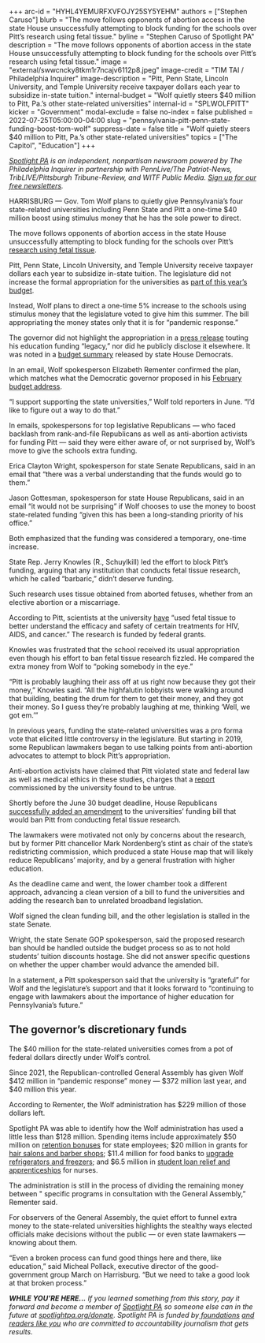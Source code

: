 +++
arc-id = "HYHL4YEMURFXVFOJY25SY5YEHM"
authors = ["Stephen Caruso"]
blurb = "The move follows opponents of abortion access in the state House unsuccessfully attempting to block funding for the schools over Pitt’s research using fetal tissue."
byline = "Stephen Caruso of Spotlight PA"
description = "The move follows opponents of abortion access in the state House unsuccessfully attempting to block funding for the schools over Pitt’s research using fetal tissue."
image = "external/swwcncky8tkm1r7ncajv6112p8.jpeg"
image-credit = "TIM TAI / Philadelphia Inquirer"
image-description = "Pitt, Penn State, Lincoln University, and Temple University receive taxpayer dollars each year to subsidize in-state tuition."
internal-budget = "Wolf quietly steers $40 million to Pitt, Pa.’s other state-related universities"
internal-id = "SPLWOLFPITT"
kicker = "Government"
modal-exclude = false
no-index = false
published = 2022-07-25T05:00:00-04:00
slug = "pennsylvania-pitt-penn-state-funding-boost-tom-wolf"
suppress-date = false
title = "Wolf quietly steers $40 million to Pitt, Pa.’s other state-related universities"
topics = ["The Capitol", "Education"]
+++

<a href="https://www.spotlightpa.org/"><i>Spotlight PA</i></a><i> is an independent, nonpartisan newsroom powered by The Philadelphia Inquirer in partnership with PennLive/The Patriot-News, TribLIVE/Pittsburgh Tribune-Review, and WITF Public Media. </i><a href="https://www.spotlightpa.org/newsletters"><i>Sign up for our free newsletters</i></a><i>.</i>

HARRISBURG — Gov. Tom Wolf plans to quietly give Pennsylvania’s four state-related universities including Penn State and Pitt a one-time $40 million boost using stimulus money that he has the sole power to direct.

The move follows opponents of abortion access in the state House unsuccessfully attempting to block funding for the schools over Pitt’s <a href="https://www.spotlightpa.org/news/2022/06/pa-pittsburgh-fetal-tissue-research-budget/">research using fetal tissue</a>.

Pitt, Penn State, Lincoln University, and Temple University receive taxpayer dollars each year to subsidize in-state tuition. The legislature did not increase the formal appropriation for the universities as <a href="https://www.spotlightpa.org/news/2022/07/pa-budget-education-funding-stimulus-money-plan/">part of this year’s budget</a>.

<script src="https://www.spotlightpa.org/embed.js" async></script><div data-spl-embed-version="1" data-spl-src="https://www.spotlightpa.org/embeds/newsletter/"></div>

Instead, Wolf plans to direct a one-time 5% increase to the schools using stimulus money that the legislature voted to give him this summer. The bill appropriating the money states only that it is for “pandemic response.”

The governor did not highlight the appropriation in a <a href="https://web.archive.org/web/20230117172213/https://www.governor.pa.gov/newsroom/governor-wolf-cements-legacy-with-historic-3-7-billion-in-education-funding/">press release</a> touting his education funding “legacy,” nor did he publicly disclose it elsewhere. It was noted in a <a href="https://houseappropriations.com/Topic/BudgetYears/716">budget summary</a> released by state House Democrats.

In an email, Wolf spokesperson Elizabeth Rementer confirmed the plan, which matches what the Democratic governor proposed in his <a href="https://www.budget.pa.gov/Publications%20and%20Reports/CommonwealthBudget/Documents/2022-23%20Proposed%20Budget/Web%20Track%202022-23.pdf">February budget address</a>.

“I support supporting the state universities,” Wolf told reporters in June. “I’d like to figure out a way to do that.”

In emails, spokespersons for top legislative Republicans — who faced backlash from rank-and-file Republicans as well as anti-abortion activists for funding Pitt — said they were either aware of, or not surprised by, Wolf’s move to give the schools extra funding.

Erica Clayton Wright, spokesperson for state Senate Republicans, said in an email that “there was a verbal understanding that the funds would go to them.”

Jason Gottesman, spokesperson for state House Republicans, said in an email “it would not be surprising” if Wolf chooses to use the money to boost state-related funding “given this has been a long-standing priority of his office.”

Both emphasized that the funding was considered a temporary, one-time increase.

State Rep. Jerry Knowles (R., Schuylkill) led the effort to block Pitt’s funding, arguing that any institution that conducts fetal tissue research, which he called “barbaric,” didn’t deserve funding.

Such research uses tissue obtained from aborted fetuses, whether from an elective abortion or a miscarriage.

According to Pitt, scientists at the university <a href="https://research.pitt.edu/researchfacts">have</a> “used fetal tissue to better understand the efficacy and safety of certain treatments for HIV, AIDS, and cancer.” The research is funded by federal grants.

Knowles was frustrated that the school received its usual appropriation even though his effort to ban fetal tissue research fizzled. He compared the extra money from Wolf to “poking somebody in the eye.”

“Pitt is probably laughing their ass off at us right now because they got their money,” Knowles said. “All the highfalutin lobbyists were walking around that building, beating the drum for them to get their money, and they got their money. So I guess they’re probably laughing at me, thinking ‘Well, we got em.’”

In previous years, funding the state-related universities was a pro forma vote that elicited little controversy in the legislature. But starting in 2019, some Republican lawmakers began to use talking points from anti-abortion advocates to attempt to block Pitt’s appropriation.

Anti-abortion activists have claimed that Pitt violated state and federal law as well as medical ethics in these studies, charges that a <a href="https://humancelltissueresearch.pitt.edu/sites/default/files/Regulatory%20Assessment%20of%20Human%20Fetal%20Tissue%20Research%20(00877347-2)%5b4%5d.PDF">report</a> commissioned by the university found to be untrue.

Shortly before the June 30 budget deadline, House Republicans <a href="https://www.spotlightpa.org/news/2022/06/pa-pittsburgh-fetal-tissue-research-budget/">successfully added an amendment</a> to the universities’ funding bill that would ban Pitt from conducting fetal tissue research.

The lawmakers were motivated not only by concerns about the research, but by former Pitt chancellor Mark Nordenberg’s stint as chair of the state’s redistricting commission, which produced a state House map that will likely reduce Republicans’ majority, and by a general frustration with higher education.

As the deadline came and went, the lower chamber took a different approach, advancing a clean version of a bill to fund the universities and adding the research ban to unrelated broadband legislation.

Wolf signed the clean funding bill, and the other legislation is stalled in the state Senate.

Wright, the state Senate GOP spokesperson, said the proposed research ban should be handled outside the budget process so as to not hold students’ tuition discounts hostage. She did not answer specific questions on whether the upper chamber would advance the amended bill.

In a statement, a Pitt spokesperson said that the university is “grateful” for Wolf and the legislature’s support and that it looks forward to “continuing to engage with lawmakers about the importance of higher education for Pennsylvania’s future.”

## The governor’s discretionary funds

The $40 million for the state-related universities comes from a pot of federal dollars directly under Wolf’s control.

Since 2021, the Republican-controlled General Assembly has given Wolf $412 million in “pandemic response” money — $372 million last year, and $40 million this year.

According to Rementer, the Wolf administration has $229 million of those dollars left.

<script src="https://www.spotlightpa.org/embed.js" async></script><div data-spl-embed-version="1" data-spl-src="https://www.spotlightpa.org/embeds/donate/"></div>

Spotlight PA was able to identify how the Wolf administration has used a little less than $128 million. Spending items include approximately $50 million on <a href="https://www.pennlive.com/news/2022/06/working-through-the-covid-19-pandemic-pays-off-for-pa-government-workers-with-bonuses.html">retention bonuses</a> for state employees; $20 million in grants for <a href="https://www.penncapital-star.com/blog/pa-barbers-salons-to-get-20m-in-belated-pandemic-relief/">hair salons and barber shops</a>; $11.4 million for food banks to <a href="https://web.archive.org/web/20230117005345/https://www.governor.pa.gov/newsroom/wolf-administration-general-assembly-announce-11-4-million-investment-in-cold-storage-infrastructure-for-food-banks/">upgrade refrigerators and freezers</a>; and $6.5 million in <a href="https://www.penncapital-star.com/health-care/pa-to-allocate-6-5m-in-federal-relief-to-support-retain-nursing-industry/">student loan relief and apprenticeships</a> for nurses.

The administration is still in the process of dividing the remaining money between " specific programs in consultation with the General Assembly,” Rementer said.

For observers of the General Assembly, the quiet effort to funnel extra money to the state-related universities highlights the stealthy ways elected officials make decisions without the public — or even state lawmakers — knowing about them.

“Even a broken process can fund good things here and there, like education,” said Micheal Pollack, executive director of the good-government group March on Harrisburg. “But we need to take a good look at that broken process.”

<i><b>WHILE YOU’RE HERE...</b></i><i> If you learned something from this story, pay it forward and become a member of </i><a href="https://www.spotlightpa.org/"><i>Spotlight PA</i></a><i> so someone else can in the future at </i><a href="http://spotlightpa.org/donate"><i>spotlightpa.org/donate</i></a><i>. Spotlight PA is funded by</i><a href="https://www.spotlightpa.org/support"><i> foundations</i></a><i> </i><a href="https://www.spotlightpa.org/support"><i>and readers like you</i></a><i> who are committed to accountability journalism that gets results.</i>
